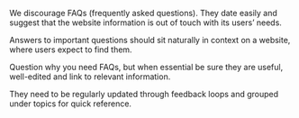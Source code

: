 
We discourage FAQs (frequently asked questions). They date easily and suggest that the website information is out of touch with its users’ needs. 

Answers to important questions should sit naturally in context on a website, where users expect to find them. 

Question why you need FAQs, but when essential be sure they are useful, well-edited and link to relevant information.  

They need to be regularly updated through feedback loops and grouped under topics for quick reference.
